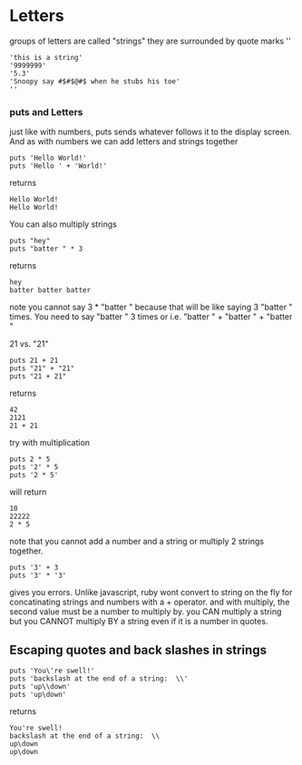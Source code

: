 # Letters

groups of letters are called "strings" they are surrounded by quote marks ''

```
'this is a string'
'9999999'
'5.3'
'Snoopy say #$#$@#$ when he stubs his toe'
''
```
### puts and Letters

just like with numbers, puts sends whatever follows it to the display screen. And as with numbers we can add letters and strings together

```
puts 'Hello World!'
puts 'Hello ' + 'World!'
```
returns
```
Hello World!
Hello World!
```

You can also multiply strings
```
puts "hey"
puts "batter " * 3
```
returns
```
hey
batter batter batter
```
note you cannot say 3 * "batter " because that will be like saying 3 "batter " times. You need to say "batter " 3 times or i.e. "batter " + "batter " + "batter "

21 vs. "21"

```
puts 21 + 21
puts "21" + "21"
puts "21 + 21"
```
returns
```
42
2121
21 + 21
```

try with multiplication
```
puts 2 * 5
puts '2' * 5
puts '2 * 5'
```

will return
```
10
22222
2 * 5
```
note that you cannot add a number and a string or multiply 2 strings together.

```
puts '3' + 3
puts '3' * '3'
```
gives you errors. Unlike javascript, ruby wont convert to string on the fly for concatinating strings and numbers with a + operator. and with multiply, the second value must be a number to multiply by. you CAN multiply a string but you CANNOT multiply BY a string even if it is a number in quotes.

## Escaping quotes and back slashes in strings
```
puts 'You\'re swell!'
puts 'backslash at the end of a string:  \\'
puts 'up\\down'
puts 'up\down'
```
returns
```
You're swell!
backslash at the end of a string:  \\
up\down
up\down
```
